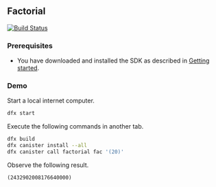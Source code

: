 ## Factorial

[![Build Status](https://travis-ci.org/dfinity-lab/examples.svg?branch=master)](https://travis-ci.org/dfinity-lab/examples?branch=master)

### Prerequisites

* You have downloaded and installed the SDK as described in [Getting started](https://sdk.dfinity.org/getting-started{outfilesuffix}).

### Demo

Start a local internet computer.

```bash
dfx start
```

Execute the following commands in another tab.

```bash
dfx build
dfx canister install --all
dfx canister call factorial fac '(20)'
```

Observe the following result.

```
(2432902008176640000)
```
